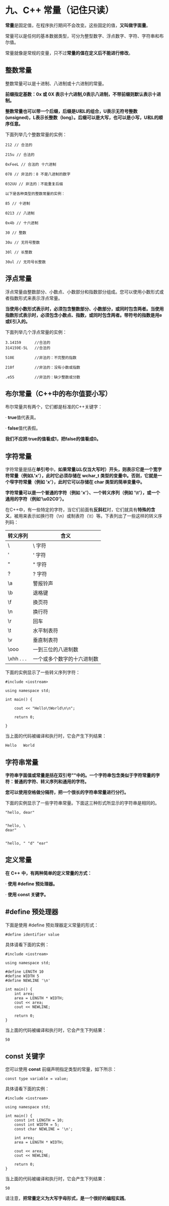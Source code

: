 # 九、C++ 常量（记住只读）

**常量**是固定值，在程序执行期间不会改变。这些固定的值，**又叫做字面量**。

常量可以是任何的基本数据类型，可分为整型数字、浮点数字、字符、字符串和布尔值。

常量就像是常规的变量，只不过**常量的值在定义后不能进行修改**。

## 整数常量

整数常量可以是十进制、八进制或十六进制的常量。

**前缀指定基数：0x 或 0X 表示十六进制,0表示八进制，不带前缀则默认表示十进制。**

**整数常量也可以带一个后缀，后缀是U和L的组合，U表示无符号整数(unsigned)，L表示长整数（long）。后缀可以是大写，也可以是小写，U和L的顺序任意。**

下面列举几个整数常量的实例：

```
212 // 合法的 

215u // 合法的 

0xFeeL // 合法的 十六进制 

078 // 非法的：8 不是八进制的数字 

032UU // 非法的：不能重复后缀

以下是各种类型的整数常量的实例：

85 // 十进制 

0213 // 八进制 

0x4b // 十六进制 

30 // 整数 

30u // 无符号整数 

30l // 长整数 

30ul // 无符号长整数
```



## 浮点常量

浮点常量由整数部分、小数点、小数部分和指数部分组成。您可以使用小数形式或者指数形式来表示浮点常量。

**当使用小数形式表示时，必须包含整数部分、小数部分，或同时包含两者。当使用指数形式表示时，必须包含小数点、指数，或同时包含两者。带符号的指数是用e或E引入的。**

下面列举几个浮点常量的实例：

```
3.14159      //合法的
314159E-5L   //合法的

510E         //非法的：不完整的指数

210f         //非法的：没有小数或指数

.e55         //非法的：缺少整数或分数
```

## 布尔常量（C++中的布尔值要小写）

  布尔常量共有两个，它们都是标准的C++关键字：

·    **true**值代表真。

·    **false**值代表假。

  **我们不应把 true的值看成1，把false的值看成0。**

## 字符常量

字符常量是括在**单引号**中。**如果常量以L仅当大写时）开头，则表示它是一个宽字符常量（例如L'x'），此时它必须存储在 wchar_t 类型的变量中。否则，它就是一个窄字符常量（例如 'x'），此时它可以存储在 char 类型的简单变量中。**

**字符常量可以是一个普通的字符（例如 'x'）、一个转义序列（例如 '\t'），或一个通用的字符（例如'\u02C0'）。**

在C++中，有一些特定的字符，当它们前面有**反斜杠**时，它们就具有**特殊的含义**，被用来表示如换行符（\n）或制表符（\t）等。下表列出了一些这样的转义序列码：

| **转义序列** | **含义**                   |
| ------------ | -------------------------- |
| \\           | \ 字符                     |
| \'           | ' 字符                     |
| \"           | " 字符                     |
| \?           | ? 字符                     |
| \a           | 警报铃声                   |
| \b           | 退格键                     |
| \f           | 换页符                     |
| \n           | 换行符                     |
| \r           | 回车                       |
| \t           | 水平制表符                 |
| \v           | 垂直制表符                 |
| \ooo         | 一到三位的八进制数         |
| \xhh . . .   | 一个或多个数字的十六进制数 |

下面的实例显示了一些转义序列字符：

```
#include <iostream> 

using namespace std; 

int main() { 

    cout << "Hello\tWorld\n\n"; 

    return 0; 

}
```



当上面的代码被编译和执行时，它会产生下列结果：

```
Hello   World
```

## 字符串常量

**字符串字面值或常量是括在双引号""中的。一个字符串包含类似于字符常量的字符：普通的字符、转义序列和通用的字符。**

**您可以使用空格做分隔符，把一个很长的字符串常量进行分行。**

下面的实例显示了一些字符串常量。下面这三种形式所显示的字符串是相同的。

```
"hello, dear"
 
 
"hello, \
dear"
 
 
"hello, " "d" "ear"
```

## 定义常量

**在** **C++** **中，有两种简单的定义常量的方式：**

·    **使用 #define 预处理器。**

·    **使用 const 关键字。**

## #define 预处理器

下面是使用 #define 预处理器定义常量的形式：

```
#define identifier value
```

具体请看下面的实例：

```
#include <iostream> 

using namespace std; 

#define LENGTH 10 
#define WIDTH 5 
#define NEWLINE '\n' 

int main() { 
    int area; 
    area = LENGTH * WIDTH; 
    cout << area; 
    cout << NEWLINE; 
    
    return 0; 
}
```

当上面的代码被编译和执行时，它会产生下列结果：

```
50
```

## const 关键字

您可以使用 **const** 前缀声明指定类型的常量，如下所示：

```
const type variable = value;
```

具体请看下面的实例：

```
#include <iostream> 

using namespace std;

int main() { 
    const int LENGTH = 10; 
    const int WIDTH = 5; 
    const char NEWLINE = '\n'; 

    int area; 
    area = LENGTH * WIDTH; 

    cout << area; 
    cout << NEWLINE; 

    return 0; 
}
```

当上面的代码被编译和执行时，它会产生下列结果：

```
50
```

请注意，**把常量定义为大写字母形式，是一个很好的编程实践**。